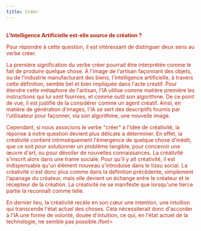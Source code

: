 ```yaml
---
title: Créer
---
```

<div style="background-color:#b5240e"></div>
<br>
<font color="#b5240e"><b>L’Intelligence Artificielle est-elle source de création ?</b>

<p>Pour répondre à cette question, il est intéressant de distinguer deux sens au verbe créer.</p>

<p>La première signification du verbe créer pourrait être interprétée comme le fait de produire quelque chose. À l'image de l'artisan façonnant des objets, ou de l'industrie manufacturant des biens, l'intelligence artificielle, à travers cette définition, semble bel et bien impliquée dans l'acte créatif. Pour étendre cette métaphore de l'artisan, l'IA utilise comme matière première les instructions qui lui sont fournies, et comme outil son algorithme. De ce point de vue, il est justifié de la considérer comme un agent créatif. Ainsi, en matière de génération d'images, l'IA se sert des descriptifs fournis par l'utilisateur pour façonner, via son algorithme, une nouvelle image.</p>

<p>Cependant, si nous associons le verbe "créer" à l'idée de créativité, la réponse à notre question devient plus délicate à déterminer. En effet, la créativité contient intrinsèquement l'émergence de quelque chose d'inédit, que ce soit pour solutionner un problème tangible, pour concevoir une œuvre d'art, ou pour dévoiler de nouvelles connaissances. La créativité s'inscrit alors dans une trame sociale. Pour qu'il y ait créativité, il est indispensable qu'un élément nouveau s'introduise dans le tissu social. La créativité n'est donc plus comme dans la définition précédente, simplement l'apanage du créateur, mais elle devient un échange entre le créateur et le récepteur de la création. La créativité ne se manifeste que lorsqu'une tierce partie la reconnaît comme telle.</p>

<p>En dernier lieu, la créativité recèle en son cœur une intention, une intuition qui transcende l'état actuel des choses. Cela nécessiterait donc d'accorder à l'IA une forme de volonté, douée d'intuition, ce qui, en l'état actuel de la technologie, ne semble pas possible./font></p>